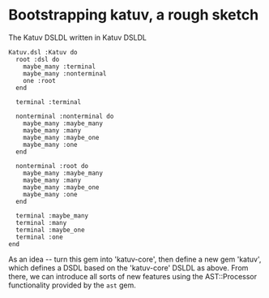 # Bootstrapping katuv, a rough sketch

The Katuv DSLDL written in Katuv DSLDL

    Katuv.dsl :Katuv do
      root :dsl do
        maybe_many :terminal
        maybe_many :nonterminal
        one :root
      end

      terminal :terminal

      nonterminal :nonterminal do
        maybe_many :maybe_many
        maybe_many :many
        maybe_many :maybe_one
        maybe_many :one
      end

      nonterminal :root do
        maybe_many :maybe_many
        maybe_many :many
        maybe_many :maybe_one
        maybe_many :one
      end

      terminal :maybe_many
      terminal :many
      terminal :maybe_one
      terminal :one
    end

As an idea -- turn this gem into 'katuv-core', then define a new gem 'katuv',
which defines a DSDL based on the 'katuv-core' DSLDL as above. From there, we
can introduce all sorts of new features using the AST::Processor functionality
provided by the `ast` gem.




